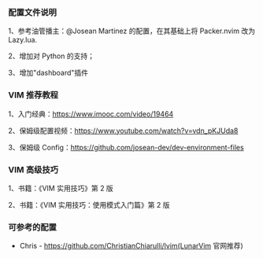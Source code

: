 ### 配置文件说明

1、参考油管播主：@Josean Martinez 的配置，在其基础上将 Packer.nvim 改为 Lazy.lua.

2、增加对 Python 的支持；

3、增加"dashboard"插件

### VIM 推荐教程

1、入门经典：https://www.imooc.com/video/19464

2、保姆级配置视频：https://www.youtube.com/watch?v=vdn_pKJUda8

3、保姆级 Config：https://github.com/josean-dev/dev-environment-files

### VIM 高级技巧

1、书籍：《VIM 实用技巧》第 2 版

2、书籍：《VIM 实用技巧：使用模式入门篇》第 2 版

### 可参考的配置

- Chris - https://github.com/ChristianChiarulli/lvim(LunarVim 官网推荐)
